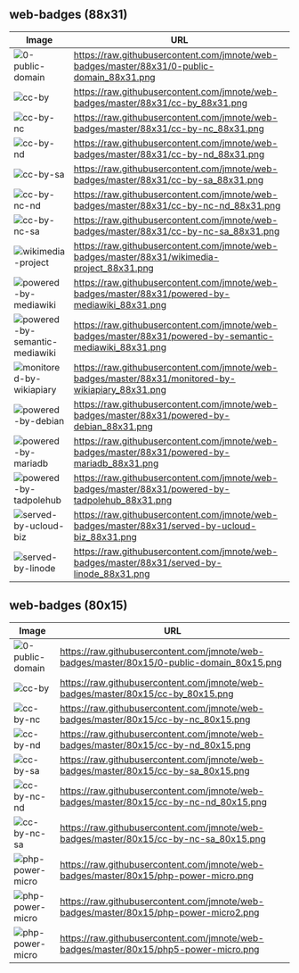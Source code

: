 ## web-badges (88x31)

Image | URL
--- | ---
![0-public-domain](https://raw.githubusercontent.com/jmnote/web-badges/master/88x31/0-public-domain_88x31.png) | https://raw.githubusercontent.com/jmnote/web-badges/master/88x31/0-public-domain_88x31.png
![cc-by](https://raw.githubusercontent.com/jmnote/web-badges/master/88x31/cc-by_88x31.png) | https://raw.githubusercontent.com/jmnote/web-badges/master/88x31/cc-by_88x31.png
![cc-by-nc](https://raw.githubusercontent.com/jmnote/web-badges/master/88x31/cc-by-nc_88x31.png) | https://raw.githubusercontent.com/jmnote/web-badges/master/88x31/cc-by-nc_88x31.png
![cc-by-nd](https://raw.githubusercontent.com/jmnote/web-badges/master/88x31/cc-by-nd_88x31.png) | https://raw.githubusercontent.com/jmnote/web-badges/master/88x31/cc-by-nd_88x31.png
![cc-by-sa](https://raw.githubusercontent.com/jmnote/web-badges/master/88x31/cc-by-sa_88x31.png) | https://raw.githubusercontent.com/jmnote/web-badges/master/88x31/cc-by-sa_88x31.png
![cc-by-nc-nd](https://raw.githubusercontent.com/jmnote/web-badges/master/88x31/cc-by-nc-nd_88x31.png) | https://raw.githubusercontent.com/jmnote/web-badges/master/88x31/cc-by-nc-nd_88x31.png
![cc-by-nc-sa](https://raw.githubusercontent.com/jmnote/web-badges/master/88x31/cc-by-nc-sa_88x31.png) | https://raw.githubusercontent.com/jmnote/web-badges/master/88x31/cc-by-nc-sa_88x31.png   
![wikimedia-project](https://raw.githubusercontent.com/jmnote/web-badges/master/88x31/wikimedia-project_88x31.png) | https://raw.githubusercontent.com/jmnote/web-badges/master/88x31/wikimedia-project_88x31.png   
![powered-by-mediawiki](https://raw.githubusercontent.com/jmnote/web-badges/master/88x31/powered-by-mediawiki_88x31.png) | https://raw.githubusercontent.com/jmnote/web-badges/master/88x31/powered-by-mediawiki_88x31.png   
![powered-by-semantic-mediawiki](https://raw.githubusercontent.com/jmnote/web-badges/master/88x31/powered-by-semantic-mediawiki_88x31.png) | https://raw.githubusercontent.com/jmnote/web-badges/master/88x31/powered-by-semantic-mediawiki_88x31.png
![monitored-by-wikiapiary](https://raw.githubusercontent.com/jmnote/web-badges/master/88x31/monitored-by-wikiapiary_88x31.png) | https://raw.githubusercontent.com/jmnote/web-badges/master/88x31/monitored-by-wikiapiary_88x31.png
![powered-by-debian](https://raw.githubusercontent.com/jmnote/web-badges/master/88x31/powered-by-debian_88x31.png) | https://raw.githubusercontent.com/jmnote/web-badges/master/88x31/powered-by-debian_88x31.png
![powered-by-mariadb](https://raw.githubusercontent.com/jmnote/web-badges/master/88x31/powered-by-mariadb_88x31.png) | https://raw.githubusercontent.com/jmnote/web-badges/master/88x31/powered-by-mariadb_88x31.png
![powered-by-tadpolehub](https://raw.githubusercontent.com/jmnote/web-badges/master/88x31/powered-by-tadpolehub_88x31.png) | https://raw.githubusercontent.com/jmnote/web-badges/master/88x31/powered-by-tadpolehub_88x31.png
![served-by-ucloud-biz](https://raw.githubusercontent.com/jmnote/web-badges/master/88x31/served-by-ucloud-biz_88x31.png) | https://raw.githubusercontent.com/jmnote/web-badges/master/88x31/served-by-ucloud-biz_88x31.png   
![served-by-linode](https://raw.githubusercontent.com/jmnote/web-badges/master/88x31/served-by-linode_88x31.png) | https://raw.githubusercontent.com/jmnote/web-badges/master/88x31/served-by-linode_88x31.png


## web-badges (80x15)

Image | URL
--- | ---
![0-public-domain](https://raw.githubusercontent.com/jmnote/web-badges/master/80x15/0-public-domain_80x15.png) | https://raw.githubusercontent.com/jmnote/web-badges/master/80x15/0-public-domain_80x15.png
![cc-by](https://raw.githubusercontent.com/jmnote/web-badges/master/80x15/cc-by_80x15.png) | https://raw.githubusercontent.com/jmnote/web-badges/master/80x15/cc-by_80x15.png
![cc-by-nc](https://raw.githubusercontent.com/jmnote/web-badges/master/80x15/cc-by-nc_80x15.png) | https://raw.githubusercontent.com/jmnote/web-badges/master/80x15/cc-by-nc_80x15.png
![cc-by-nd](https://raw.githubusercontent.com/jmnote/web-badges/master/80x15/cc-by-nd_80x15.png) | https://raw.githubusercontent.com/jmnote/web-badges/master/80x15/cc-by-nd_80x15.png
![cc-by-sa](https://raw.githubusercontent.com/jmnote/web-badges/master/80x15/cc-by-sa_80x15.png) | https://raw.githubusercontent.com/jmnote/web-badges/master/80x15/cc-by-sa_80x15.png
![cc-by-nc-nd](https://raw.githubusercontent.com/jmnote/web-badges/master/80x15/cc-by-nc-nd_80x15.png) | https://raw.githubusercontent.com/jmnote/web-badges/master/80x15/cc-by-nc-nd_80x15.png
![cc-by-nc-sa](https://raw.githubusercontent.com/jmnote/web-badges/master/80x15/cc-by-nc-sa_80x15.png) | https://raw.githubusercontent.com/jmnote/web-badges/master/80x15/cc-by-nc-sa_80x15.png   
![php-power-micro](https://raw.githubusercontent.com/jmnote/web-badges/master/80x15/php-power-micro.png) | https://raw.githubusercontent.com/jmnote/web-badges/master/80x15/php-power-micro.png
![php-power-micro](https://raw.githubusercontent.com/jmnote/web-badges/master/80x15/php-power-micro2.png) | https://raw.githubusercontent.com/jmnote/web-badges/master/80x15/php-power-micro2.png
![php-power-micro](https://raw.githubusercontent.com/jmnote/web-badges/master/80x15/php5-power-micro.png) | https://raw.githubusercontent.com/jmnote/web-badges/master/80x15/php5-power-micro.png
